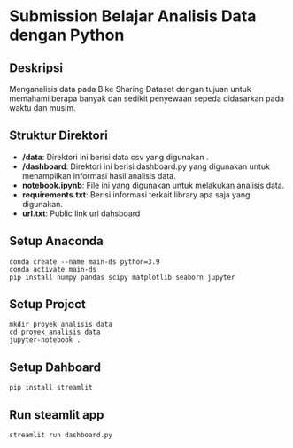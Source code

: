 # Submission Belajar Analisis Data dengan Python

## Deskripsi

Menganalisis data pada Bike Sharing Dataset dengan tujuan untuk memahami berapa banyak dan sedikit penyewaan sepeda didasarkan pada waktu dan musim.

## Struktur Direktori

- **/data**: Direktori ini berisi data csv yang digunakan .
- **/dashboard**: Direktori ini berisi dashboard.py yang digunakan untuk menampilkan informasi hasil analisis data.
- **notebook.ipynb**: File ini yang digunakan untuk melakukan analisis data.
- **requirements.txt**: Berisi informasi terkait library apa saja yang digunakan.
- **url.txt**: Public link url dahsboard

## Setup Anaconda
```shell
conda create --name main-ds python=3.9
conda activate main-ds
pip install numpy pandas scipy matplotlib seaborn jupyter
```

## Setup Project
```shell
mkdir proyek_analisis_data
cd proyek_analisis_data
jupyter-notebook .
```

## Setup Dahboard 
```shell
pip install streamlit
```

## Run steamlit app
```shell
streamlit run dashboard.py
```